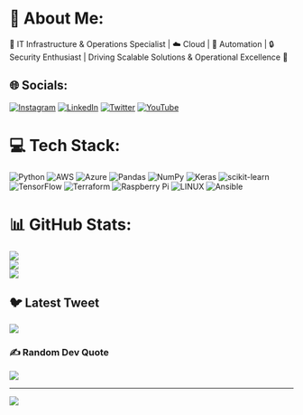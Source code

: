 # 💫 About Me:
🚀 IT Infrastructure & Operations Specialist | ☁️ Cloud | 🤖 Automation | 🔒 Security Enthusiast | Driving Scalable Solutions & Operational Excellence 🌟


## 🌐 Socials:
[![Instagram](https://img.shields.io/badge/Instagram-%23E4405F.svg?logo=Instagram&logoColor=white)](https://instagram.com/iankitkumar) [![LinkedIn](https://img.shields.io/badge/LinkedIn-%230077B5.svg?logo=linkedin&logoColor=white)](https://linkedin.com/in/i-ankitkumar) [![Twitter](https://img.shields.io/badge/Twitter-%231DA1F2.svg?logo=Twitter&logoColor=white)](https://twitter.com/n0tg33k) [![YouTube](https://img.shields.io/badge/YouTube-%23FF0000.svg?logo=YouTube&logoColor=white)](https://youtube.com/@AnkitKumar22) 

# 💻 Tech Stack:
![Python](https://img.shields.io/badge/python-3670A0?style=for-the-badge&logo=python&logoColor=ffdd54) ![AWS](https://img.shields.io/badge/AWS-%23FF9900.svg?style=for-the-badge&logo=amazon-aws&logoColor=white) ![Azure](https://img.shields.io/badge/azure-%230072C6.svg?style=for-the-badge&logo=azure-devops&logoColor=white) ![Pandas](https://img.shields.io/badge/pandas-%23150458.svg?style=for-the-badge&logo=pandas&logoColor=white) ![NumPy](https://img.shields.io/badge/numpy-%23013243.svg?style=for-the-badge&logo=numpy&logoColor=white) ![Keras](https://img.shields.io/badge/Keras-%23D00000.svg?style=for-the-badge&logo=Keras&logoColor=white) ![scikit-learn](https://img.shields.io/badge/scikit--learn-%23F7931E.svg?style=for-the-badge&logo=scikit-learn&logoColor=white) ![TensorFlow](https://img.shields.io/badge/TensorFlow-%23FF6F00.svg?style=for-the-badge&logo=TensorFlow&logoColor=white) ![Terraform](https://img.shields.io/badge/terraform-%235835CC.svg?style=for-the-badge&logo=terraform&logoColor=white) ![Raspberry Pi](https://img.shields.io/badge/-RaspberryPi-C51A4A?style=for-the-badge&logo=Raspberry-Pi) ![LINUX](https://img.shields.io/badge/Linux-FCC624?style=for-the-badge&logo=linux&logoColor=black) ![Ansible](https://img.shields.io/badge/ansible-%231A1918.svg?style=for-the-badge&logo=ansible&logoColor=white)
# 📊 GitHub Stats:
![](https://github-readme-stats.vercel.app/api?username=i-ankitkumar&theme=monokai&hide_border=false&include_all_commits=false&count_private=false)<br/>
![](https://github-readme-streak-stats.herokuapp.com/?user=i-ankitkumar&theme=monokai&hide_border=false)<br/>
![](https://github-readme-stats.vercel.app/api/top-langs/?username=i-ankitkumar&theme=monokai&hide_border=false&include_all_commits=false&count_private=false&layout=compact)

## 🐦 Latest Tweet
[![](https://gtce.itsvg.in/api?username=n0tg33k)](https://github.com/VishwaGauravIn/github-twitter-card-embed)

### ✍️ Random Dev Quote
![](https://quotes-github-readme.vercel.app/api?type=horizontal&theme=radical)

---
[![](https://visitcount.itsvg.in/api?id=i-ankitkumar&icon=3&color=8)](https://visitcount.itsvg.in)

<!-- Proudly created with GPRM ( https://gprm.itsvg.in ) -->

